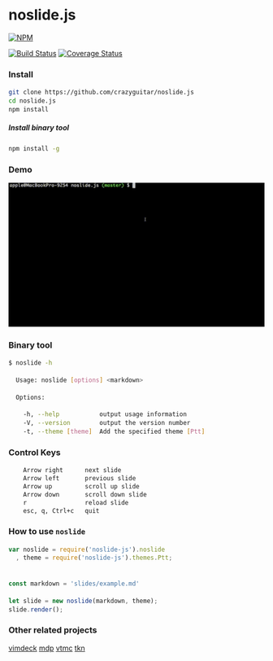# noslide.js

[![NPM](https://nodei.co/npm/noslide-js.png?compact=true)](https://nodei.co/npm/noslide-js/)

[![Build Status](https://travis-ci.org/crazyguitar/noslide.js.svg?branch=master)](https://travis-ci.org/crazyguitar/noslide.js)
[![Coverage Status](https://coveralls.io/repos/github/crazyguitar/noslide.js/badge.svg?branch=master)](https://coveralls.io/github/crazyguitar/noslide.js?branch=master)

### Install

```bash
git clone https://github.com/crazyguitar/noslide.js
cd noslide.js
npm install
```
##### Install binary tool

```bash
npm install -g
```


### Demo

![](images/demo.gif)

### Binary tool

```bash
$ noslide -h

  Usage: noslide [options] <markdown>

  Options:

    -h, --help           output usage information
    -V, --version        output the version number
    -t, --theme [theme]  Add the specified theme [Ptt]
```

### Control Keys

```
    Arrow right      next slide
    Arrow left       previous slide
    Arrow up         scroll up slide
    Arrow down       scroll down slide
    r                reload slide
    esc, q, Ctrl+c   quit
```


### How to use ``noslide``

```js
var noslide = require('noslide-js').noslide
  , theme = require('noslide-js').themes.Ptt;


const markdown = 'slides/example.md'

let slide = new noslide(markdown, theme);
slide.render();
```

### Other related projects

[vimdeck](https://github.com/tybenz/vimdeck)
[mdp](https://github.com/visit1985/mdp)
[vtmc](https://github.com/jclulow/vtmc)
[tkn](https://github.com/fxn/tkn)
